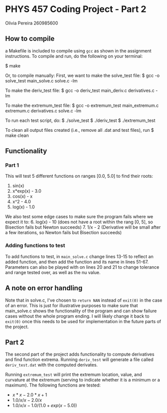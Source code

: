 # PHYS 457 Coding Project - Part 2
Olivia Pereira 260985600

## How to compile
a Makefile is included to compile using ``gcc`` as shown in the assignment instructions. 
To compile and run, do the following on your terminal:

$ make

Or, to compile manually:
First, we want to make the solve_test file:
$ gcc -o solve_test main_solve.c solve.c -lm

To make the deriv_test file:
$ gcc -o deriv_test main_deriv.c derivatives.c -lm

To make the extremum_test file:
$ gcc -o extremum_test main_extremum.c extremum.c derivatives.c solve.c -lm

To run each test script, do:
$ ./solve_test
$ ./deriv_test
$ ./extremum_test

To clean all output files created (i.e., remove all .dat and test files), run 
$ make clean

## Functionality
### Part 1
This will test 5 different functions on ranges [0.0, 5.0] to find their roots:
1. sin(x) 
2. x*exp(x) - 3.0
3. cos(x) - x
4. x^2 - 4.0 
5. log(x) - 1.0 

We also test some edge cases to make sure the program fails where we expect it to:
6. log(x) - 10 (does not have a root within the rang [0, 5], so Bisection fails but Newton succeeds)
7. 1/x - 2 (Derivative will be small after a few iterations, so Newton fails but Bisection succeeds)

### Adding functions to test
To add functions to test, in ``main_solve.c`` change lines 13-15 to reflect an added function, and 
then add the function and its name in lines 51-67. Parameters can also be played with on lines 20
and 21 to change tolerance and range tested over, as well as the nu value.

## A note on error handling
Note that in solve.c, I've chosen to ``return NAN`` instead of ``exit(0)`` in the case of an error. 
This is just for illustrative purposes to make sure that main_solve.c shows the functionality of the
program and can show failure cases without the whole program ending. I will likely change it back to
``exit(0)`` once this needs to be used for implementation in the future parts of the project.

## Part 2
The second part of the project adds functionality to compute derivatives and find function extrema. Running `deriv_test` will generate a file called `deriv_test.dat` with the computed derivates. 

Running `extremum_test` will print the extremum location, value, and curvature at the extremum (serving to indicate whether it is a minimum or a maximum). 
The following functions are tested: 
- $x*x - 2.0*x + 1$
- $1.0/x/x - 2.0/x$ 
- $1.0/x/x - 1.0/(1.0 + exp(x - 5.0))$